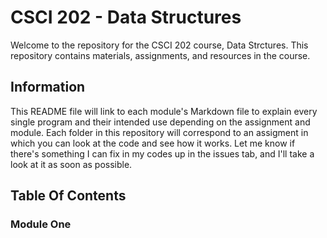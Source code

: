 <!--Heading-->
# CSCI 202 - Data Structures

Welcome to the repository for the CSCI 202 course, Data Strctures. This repository contains materials, assignments, and resources in the course.

<!--Information-->
## Information
This README file will link to each module's Markdown file to explain every single program and their intended use depending on the assignment and module. Each folder in this repository will correspond to an assigment in which you can look at the code and see how it works. Let me know if there's something I can fix in my codes up in the issues tab, and I'll take a look at it as soon as possible.

## Table Of Contents
### Module One
